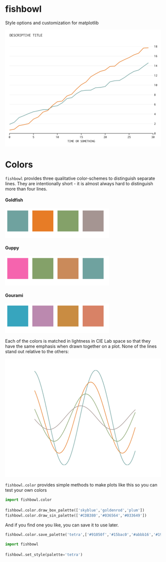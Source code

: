 # fishbowl
Style options and customization for matplotlib

![Default Style](/docs/example_default.png?raw=true)

# Colors

`fishbowl` provides three qualitative color-schemes to distinguish separate lines. They are intentionally short - it is almost always hard to distinguish more than four lines.

#### Goldfish
<img src="/docs/goldfish.png" height="96">

#### Guppy
<img src="/docs/guppy.png" height="96">

#### Gourami
<img src="/docs/gourami.png" height="96">


Each of the colors is matched in lightness in CIE Lab space so that they have the same emphasis when drawn together on a plot. None of the lines stand out relative to the others:

<img src="/docs/lines_goldfish.png" height="384">


`fishbowl.color` provides simple methods to make plots like this so you can test your own colors

```python
import fishbowl.color

fishbowl.color.draw_box_palette(['skyblue','goldenrod','plum'])
fishbowl.color.draw_sin_palette(['#CDB380','#036564','#033649'])
```

And if you find one you like, you can save it to use later.

```python
fishbowl.color.save_palette('tetra',['#91050f','#15bac0','#abbb16','#191800'])
```

```python
import fishbowl

fishbowl.set_style(palette='tetra')
```

